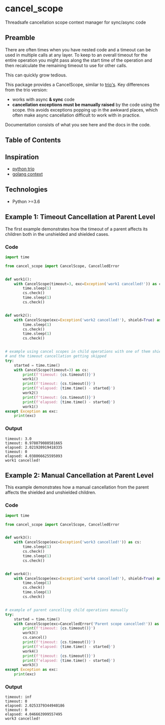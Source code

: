 # cancel_scope
Threadsafe cancellation scope context manager for sync/async code

## Preamble

There are often times when you have nested code and a timeout can be used in multiple calls at any layer. To keep to an overall timeout for the entire operation you might pass along the start time of the operation and then recalculate the remaining timeout to use for other calls. 

This can quickly grow tedious.

This package provides a CancelScope, similar to [trio's](https://trio.readthedocs.io/en/stable/reference-core.html#trio.CancelScope).
Key differences from the trio version:
- works with async **& sync** code
- **cancellation exceptions must be manually raised** by the code using the scope. this avoids exceptions popping up in the awkward places, which often make async cancellation difficult to work with in practice.

Documentation consists of what you see here and the docs in the code.

## Table of Contents


## Inspiration
- [python trio](https://trio.readthedocs.io/en/stable/reference-core.html#trio.CancelScope)
- [golang context](https://pkg.go.dev/context)

## Technologies
- Python >=3.6

## Example 1: Timeout Cancellation at Parent Level
The first example demonstrates how the timeout of a parent affects its children both in the unshielded and shielded cases.


### Code
```python
import time

from cancel_scope import CancelScope, CancelledError


def work1():
	with CancelScope(timeout=3, exc=Exception('work1 cancelled!')) as cs:
		time.sleep(1)
		cs.check()
		time.sleep(1)
		cs.check()


def work2():
	with CancelScope(exc=Exception('work2 cancelled!'), shield=True) as cs:
		time.sleep(1)
		cs.check()
		time.sleep(1)
		cs.check()


# example using cancel scopes in child operations with one of them shielded
# and the timeout cancellation getting skipped
try:
	started = time.time()
	with CancelScope(timeout=3) as cs:
		print(f'timeout: {cs.timeout()}')
		work1()
		print(f'timeout: {cs.timeout()}')
		print(f'elapsed: {time.time() - started}')
		work2()
		print(f'timeout: {cs.timeout()}')
		print(f'elapsed: {time.time() - started}')
		work1()
except Exception as exc:
	print(exc)
```

### Output
```text
timeout: 3.0
timeout: 0.978079080581665
elapsed: 2.021920919418335
timeout: 0
elapsed: 4.038066625595093
work1 cancelled!
```

## Example 2: Manual Cancellation at Parent Level
This example demonstrates how a manual cancellation from the parent affects the shielded and unshielded children.

### Code
```python
import time

from cancel_scope import CancelScope, CancelledError


def work3():
	with CancelScope(exc=Exception('work3 cancelled!')) as cs:
		time.sleep(1)
		cs.check()
		time.sleep(1)
		cs.check()


def work4():
	with CancelScope(exc=Exception('work4 cancelled!'), shield=True) as cs:
		time.sleep(1)
		cs.check()
		time.sleep(1)
		cs.check()


# example of parent cancelling child operations manually
try:
	started = time.time()
	with CancelScope(exc=CancelledError('Parent scope cancelled!')) as cs:
		print(f'timeout: {cs.timeout()}')
		work3()
		cs.cancel()
		print(f'timeout: {cs.timeout()}')
		print(f'elapsed: {time.time() - started}')
		work4()
		print(f'timeout: {cs.timeout()}')
		print(f'elapsed: {time.time() - started}')
		work3()
except Exception as exc:
	print(exc)

```

### Output
```text
timeout: inf
timeout: 0
elapsed: 2.0253379344940186
timeout: 0
elapsed: 4.046663999557495
work3 cancelled!
```
